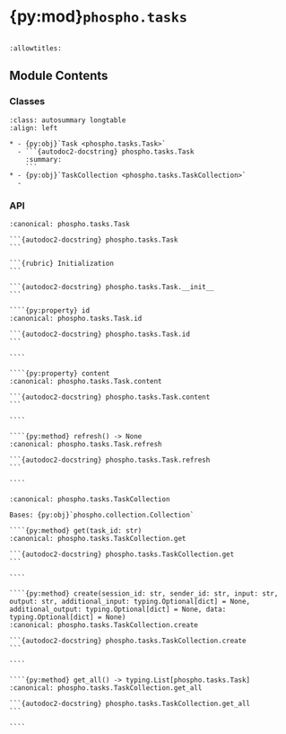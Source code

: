 # {py:mod}`phospho.tasks`

```{py:module} phospho.tasks
```

```{autodoc2-docstring} phospho.tasks
:allowtitles:
```

## Module Contents

### Classes

````{list-table}
:class: autosummary longtable
:align: left

* - {py:obj}`Task <phospho.tasks.Task>`
  - ```{autodoc2-docstring} phospho.tasks.Task
    :summary:
    ```
* - {py:obj}`TaskCollection <phospho.tasks.TaskCollection>`
  -
````

### API

`````{py:class} Task(client, task_id: str, _content: typing.Optional[dict] = None)
:canonical: phospho.tasks.Task

```{autodoc2-docstring} phospho.tasks.Task
```

```{rubric} Initialization
```

```{autodoc2-docstring} phospho.tasks.Task.__init__
```

````{py:property} id
:canonical: phospho.tasks.Task.id

```{autodoc2-docstring} phospho.tasks.Task.id
```

````

````{py:property} content
:canonical: phospho.tasks.Task.content

```{autodoc2-docstring} phospho.tasks.Task.content
```

````

````{py:method} refresh() -> None
:canonical: phospho.tasks.Task.refresh

```{autodoc2-docstring} phospho.tasks.Task.refresh
```

````

`````

`````{py:class} TaskCollection(client)
:canonical: phospho.tasks.TaskCollection

Bases: {py:obj}`phospho.collection.Collection`

````{py:method} get(task_id: str)
:canonical: phospho.tasks.TaskCollection.get

```{autodoc2-docstring} phospho.tasks.TaskCollection.get
```

````

````{py:method} create(session_id: str, sender_id: str, input: str, output: str, additional_input: typing.Optional[dict] = None, additional_output: typing.Optional[dict] = None, data: typing.Optional[dict] = None)
:canonical: phospho.tasks.TaskCollection.create

```{autodoc2-docstring} phospho.tasks.TaskCollection.create
```

````

````{py:method} get_all() -> typing.List[phospho.tasks.Task]
:canonical: phospho.tasks.TaskCollection.get_all

```{autodoc2-docstring} phospho.tasks.TaskCollection.get_all
```

````

`````
